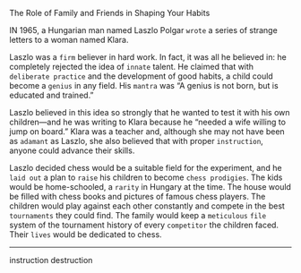 The Role of Family and Friends in Shaping Your Habits

IN 1965, a Hungarian man named Laszlo Polgar `wrote` a series of
strange letters to a woman named Klara.

Laszlo was a `firm` believer in hard work. In fact, it was all he
believed in: he completely rejected the idea of `innate` talent. He
claimed that with `deliberate practice` and the development of good
habits, a child could become a `genius` in any field. His `mantra` was “A
genius is not born, but is educated and trained.”

Laszlo believed in this idea so strongly that he wanted to test it with
his own children—and he was writing to Klara because he “needed a
wife willing to jump on board.” Klara was a teacher and, although she
may not have been as `adamant` as Laszlo, she also believed that with
proper `instruction`, anyone could advance their skills.

Laszlo decided chess would be a suitable field for the experiment,
and he `laid out` a plan to `raise` his children to become `chess prodigies`.
The kids would be home-schooled, a `rarity` in Hungary at the time. The
house would be filled with chess books and pictures of famous chess
players. The children would play against each other constantly and
compete in the best `tournaments` they could find. The family would
keep a `meticulous` `file` system of the tournament history of every
`competitor` the children faced. Their `lives` would be dedicated to chess.

---
instruction destruction